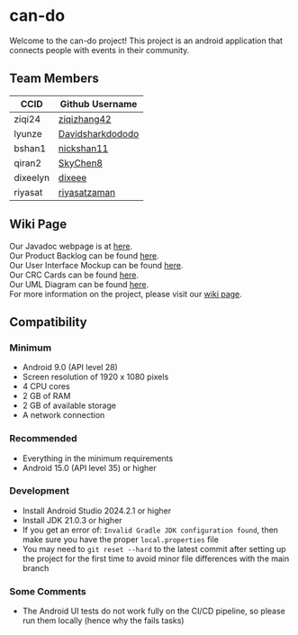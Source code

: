 # can-do
Welcome to the can-do project! This project is an android application that connects people with events in their community.

## Team Members
| CCID     | Github Username                                         |
|----------|---------------------------------------------------------|
| ziqi24   | [ziqizhang42](https://github.com/ziqizhang42)           |
| lyunze   | [Davidsharkdododo](https://github.com/Davidsharkdododo) |
| bshan1   | [nickshan11](https://github.com/nickshan11)             |
| qiran2   | [SkyChen8](https://github.com/SkyChen8)                 |
| dixeelyn | [dixeee](https://github.com/dixeee)                     |
| riyasat  | [riyasatzaman](https://github.com/riyasatzaman)         |

## Wiki Page
Our Javadoc webpage is at [here](https://cmput301f24-bugoff.github.io/can-do/). \
Our Product Backlog can be found [here](https://github.com/orgs/cmput301f24-bugoff/projects/1). \
Our User Interface Mockup can be found [here](https://github.com/cmput301f24-bugoff/can-do/wiki/User-Interface-Mockups). \
Our CRC Cards can be found [here](https://github.com/cmput301f24-bugoff/can-do/wiki/CRC-Cards). \
Our UML Diagram can be found [here](https://github.com/cmput301f24-bugoff/can-do/wiki/UML-Diagram).\
For more information on the project, please visit our [wiki page](https://github.com/cmput301f24-bugoff/can-do/wiki).

## Compatibility
### Minimum
- Android 9.0 (API level 28)
- Screen resolution of 1920 x 1080 pixels
- 4 CPU cores
- 2 GB of RAM
- 2 GB of available storage
- A network connection
### Recommended
- Everything in the minimum requirements
- Android 15.0 (API level 35) or higher
### Development
- Install Android Studio 2024.2.1 or higher
- Install JDK 21.0.3 or higher
- If you get an error of: `Invalid Gradle JDK configuration found`, then make sure you have the proper `local.properties` file
- You may need to `git reset --hard` to the latest commit after setting up the project for the first time to avoid minor file differences with the main branch
### Some Comments
- The Android UI tests do not work fully on the CI/CD pipeline, so please run them locally (hence why the fails tasks)
